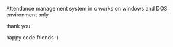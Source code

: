 Attendance management system in c works on windows and DOS environment only 

thank you


happy code friends :)

